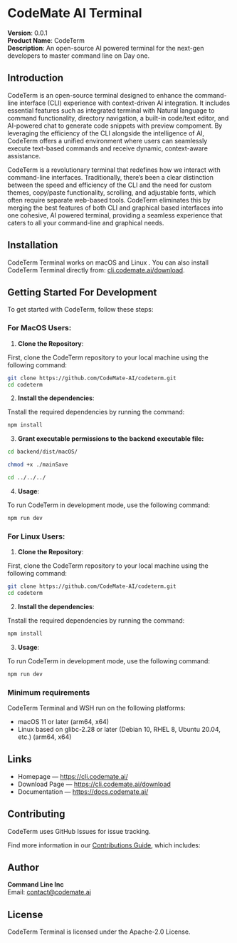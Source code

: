 
# CodeMate AI Terminal

**Version**: 0.0.1  
**Product Name**: CodeTerm  
**Description**: An open-source AI powered terminal for the next-gen developers to master command line on Day one.

## Introduction

CodeTerm is an open-source terminal designed to enhance the command-line interface (CLI) experience with context-driven AI integration. It includes essential features such as integrated terminal with Natural language to command functionality, directory navigation, a built-in code/text editor, and AI-powered chat to generate code snippets with preview compoment. By leveraging the efficiency of the CLI alongside the intelligence of AI, CodeTerm offers a unified environment where users can seamlessly execute text-based commands and receive dynamic, context-aware assistance.

CodeTerm is a revolutionary terminal that redefines how we interact with command-line interfaces. Traditionally, there’s been a clear distinction between the speed and efficiency of the CLI and the need for custom themes, copy/paste functionality, scrolling, and adjustable fonts, which often require separate web-based tools. CodeTerm eliminates this by merging the best features of both CLI and graphical based interfaces into one cohesive, AI powered terminal, providing a seamless experience that caters to all your command-line and graphical needs.


## Installation

CodeTerm Terminal works on macOS and Linux .
You can also install CodeTerm Terminal directly from: [cli.codemate.ai/download](https://cli.codemate.ai/download).



## Getting Started For Development

To get started with CodeTerm, follow these steps:

### For MacOS Users:

1. **Clone the Repository**:

First, clone the CodeTerm repository to your local machine using the following command:

```sh
git clone https://github.com/CodeMate-AI/codeterm.git
cd codeterm
```

2. **Install the dependencies**:

Tnstall the required dependencies by running the command:

```sh
npm install
```

3. **Grant executable permissions to the backend executable file:**

```sh
cd backend/dist/macOS/
```

```sh
chmod +x ./mainSave
```

```sh
cd ../../../
```

4. **Usage**:

To run CodeTerm in development mode, use the following command:

```sh
npm run dev
```


### For Linux Users:

1. **Clone the Repository**:

First, clone the CodeTerm repository to your local machine using the following command:

```sh
git clone https://github.com/CodeMate-AI/codeterm.git
cd codeterm
```

2. **Install the dependencies**:

Tnstall the required dependencies by running the command:

```sh
npm install
```

3. **Usage**:

To run CodeTerm in development mode, use the following command:

```sh
npm run dev
```


### Minimum requirements

CodeTerm Terminal and WSH run on the following platforms:

- macOS 11 or later (arm64, x64)
- Linux based on glibc-2.28 or later (Debian 10, RHEL 8, Ubuntu 20.04, etc.) (arm64, x64)

## Links

- Homepage &mdash; https://cli.codemate.ai/
- Download Page &mdash; https://cli.codemate.ai/download
- Documentation &mdash; https://docs.codemate.ai/


## Contributing

CodeTerm uses GitHub Issues for issue tracking.

Find more information in our [Contributions Guide](CONTRIBUTING.md), which includes:


## Author

**Command Line Inc**  
Email: [contact@codemate.ai](mailto:contact@codemate.ai)

## License

CodeTerm Terminal is licensed under the Apache-2.0 License.